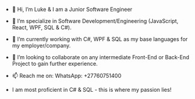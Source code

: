 - 👋 Hi, I’m Luke & I am a Junior Software Engineer
- 👀 I’m specialize in Software Development/Engineering (JavaScript, React, WPF, SQL & C#).
- 🌱 I’m currently working with C#, WPF & SQL as my base languages for my employer/company.
- 💞️ I’m looking to collaborate on any intermediate Front-End or Back-End Project to gain further experience.
- 📫 Reach me on: WhatsApp: +27760751400

- I am most proficient in C# & SQL - this is where my passion lies!
